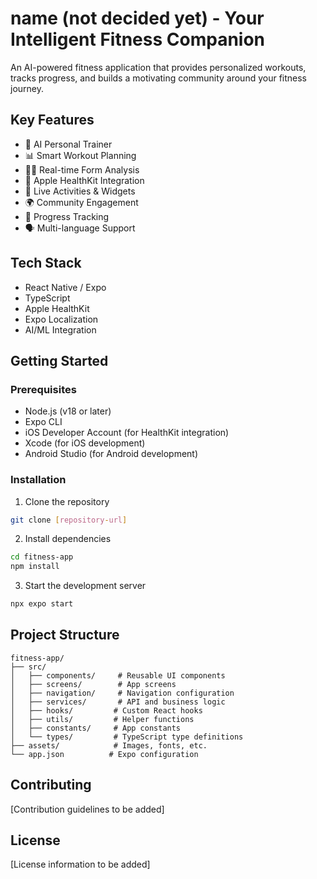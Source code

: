# name (not decided yet) - Your Intelligent Fitness Companion

An AI-powered fitness application that provides personalized workouts, tracks progress, and builds a motivating community around your fitness journey.

## Key Features

- 🤖 AI Personal Trainer
- 📊 Smart Workout Planning
- 🏋️‍♂️ Real-time Form Analysis
- 🔄 Apple HealthKit Integration
- 📱 Live Activities & Widgets
- 🌍 Community Engagement
- 🎯 Progress Tracking
- 🗣️ Multi-language Support

## Tech Stack

- React Native / Expo
- TypeScript
- Apple HealthKit
- Expo Localization
- AI/ML Integration

## Getting Started

### Prerequisites

- Node.js (v18 or later)
- Expo CLI
- iOS Developer Account (for HealthKit integration)
- Xcode (for iOS development)
- Android Studio (for Android development)

### Installation

1. Clone the repository

```bash
git clone [repository-url]
```

2. Install dependencies

```bash
cd fitness-app
npm install
```

3. Start the development server

```bash
npx expo start
```

## Project Structure

```
fitness-app/
├── src/
│   ├── components/     # Reusable UI components
│   ├── screens/        # App screens
│   ├── navigation/     # Navigation configuration
│   ├── services/       # API and business logic
│   ├── hooks/         # Custom React hooks
│   ├── utils/         # Helper functions
│   ├── constants/     # App constants
│   └── types/         # TypeScript type definitions
├── assets/            # Images, fonts, etc.
└── app.json          # Expo configuration
```

## Contributing

[Contribution guidelines to be added]

## License

[License information to be added]
